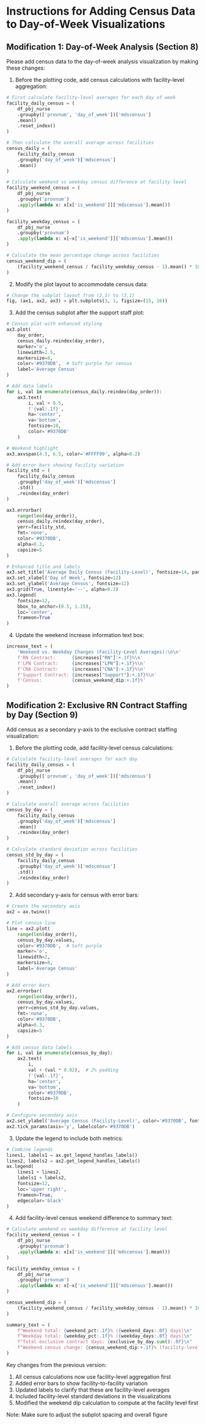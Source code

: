 # Instructions for Adding Census Data to Day-of-Week Visualizations

## Modification 1: Day-of-Week Analysis (Section 8)

Please add census data to the day-of-week analysis visualization by making these changes:

1. Before the plotting code, add census calculations with facility-level aggregation:
```python
# First calculate facility-level averages for each day of week
facility_daily_census = (
    df_pbj_nurse
    .groupby(['provnum', 'day_of_week'])['mdscensus']
    .mean()
    .reset_index()
)

# Then calculate the overall average across facilities
census_daily = (
    facility_daily_census
    .groupby('day_of_week')['mdscensus']
    .mean()
)

# Calculate weekend vs weekday census difference at facility level
facility_weekend_census = (
    df_pbj_nurse
    .groupby('provnum')
    .apply(lambda x: x[x['is_weekend']]['mdscensus'].mean())
)

facility_weekday_census = (
    df_pbj_nurse
    .groupby('provnum')
    .apply(lambda x: x[~x['is_weekend']]['mdscensus'].mean())
)

# Calculate the mean percentage change across facilities
census_weekend_dip = (
    (facility_weekend_census / facility_weekday_census - 1).mean() * 100
)
```

2. Modify the plot layout to accommodate census data:
```python
# Change the subplot layout from (2,1) to (3,1)
fig, (ax1, ax2, ax3) = plt.subplots(3, 1, figsize=(15, 16))
```

3. Add the census subplot after the support staff plot:
```python
# Census plot with enhanced styling
ax3.plot(
    day_order,
    census_daily.reindex(day_order),
    marker='o',
    linewidth=2.5,
    markersize=8,
    color='#9370DB',  # Soft purple for census
    label='Average Census'
)

# Add data labels
for i, val in enumerate(census_daily.reindex(day_order)):
    ax3.text(
        i, val + 0.5,
        f'{val:.1f}',
        ha='center',
        va='bottom',
        fontsize=10,
        color='#9370DB'
    )

# Weekend highlight
ax3.axvspan(4.5, 6.5, color='#FFFF99', alpha=0.2)

# Add error bars showing facility variation
facility_std = (
    facility_daily_census
    .groupby('day_of_week')['mdscensus']
    .std()
    .reindex(day_order)
)

ax3.errorbar(
    range(len(day_order)),
    census_daily.reindex(day_order),
    yerr=facility_std,
    fmt='none',
    color='#9370DB',
    alpha=0.3,
    capsize=5
)

# Enhanced title and labels
ax3.set_title('Average Daily Census (Facility-Level)', fontsize=14, pad=20, fontweight='bold')
ax3.set_xlabel('Day of Week', fontsize=12)
ax3.set_ylabel('Average Census', fontsize=12)
ax3.grid(True, linestyle='--', alpha=0.3)
ax3.legend(
    fontsize=12,
    bbox_to_anchor=(0.5, 1.15),
    loc='center',
    frameon=True
)
```

4. Update the weekend increase information text box:
```python
increase_text = (
    'Weekend vs. Weekday Changes (Facility-Level Averages):\n\n'
    f'RN Contract:      {increases["RN"]:+.1f}%\n'
    f'LPN Contract:     {increases["LPN"]:+.1f}%\n'
    f'CNA Contract:     {increases["CNA"]:+.1f}%\n'
    f'Support Contract: {increases["Support"]:+.1f}%\n'
    f'Census:           {census_weekend_dip:+.1f}%'
)
```

## Modification 2: Exclusive RN Contract Staffing by Day (Section 9)

Add census as a secondary y-axis to the exclusive contract staffing visualization:

1. Before the plotting code, add facility-level census calculations:
```python
# Calculate facility-level averages for each day
facility_daily_census = (
    df_pbj_nurse
    .groupby(['provnum', 'day_of_week'])['mdscensus']
    .mean()
    .reset_index()
)

# Calculate overall average across facilities
census_by_day = (
    facility_daily_census
    .groupby('day_of_week')['mdscensus']
    .mean()
    .reindex(day_order)
)

# Calculate standard deviation across facilities
census_std_by_day = (
    facility_daily_census
    .groupby('day_of_week')['mdscensus']
    .std()
    .reindex(day_order)
)
```

2. Add secondary y-axis for census with error bars:
```python
# Create the secondary axis
ax2 = ax.twinx()

# Plot census line
line = ax2.plot(
    range(len(day_order)),
    census_by_day.values,
    color='#9370DB',  # Soft purple
    marker='o',
    linewidth=2,
    markersize=8,
    label='Average Census'
)

# Add error bars
ax2.errorbar(
    range(len(day_order)),
    census_by_day.values,
    yerr=census_std_by_day.values,
    fmt='none',
    color='#9370DB',
    alpha=0.3,
    capsize=5
)

# Add census data labels
for i, val in enumerate(census_by_day):
    ax2.text(
        i,
        val + (val * 0.02),  # 2% padding
        f'{val:.1f}',
        ha='center',
        va='bottom',
        color='#9370DB',
        fontsize=10
    )

# Configure secondary axis
ax2.set_ylabel('Average Census (Facility-Level)', color='#9370DB', fontsize=12)
ax2.tick_params(axis='y', labelcolor='#9370DB')
```

3. Update the legend to include both metrics:
```python
# Combine legends
lines1, labels1 = ax.get_legend_handles_labels()
lines2, labels2 = ax2.get_legend_handles_labels()
ax.legend(
    lines1 + lines2,
    labels1 + labels2,
    fontsize=12,
    loc='upper right',
    frameon=True,
    edgecolor='black'
)
```

4. Add facility-level census weekend difference to summary text:
```python
# Calculate weekend vs weekday difference at facility level
facility_weekend_census = (
    df_pbj_nurse
    .groupby('provnum')
    .apply(lambda x: x[x['is_weekend']]['mdscensus'].mean())
)

facility_weekday_census = (
    df_pbj_nurse
    .groupby('provnum')
    .apply(lambda x: x[~x['is_weekend']]['mdscensus'].mean())
)

census_weekend_dip = (
    (facility_weekend_census / facility_weekday_census - 1).mean() * 100
)

summary_text = (
    f"Weekend total: {weekend_pct:.1f}% ({weekend_days:.0f} days)\n"
    f"Weekday total: {weekday_pct:.1f}% ({weekday_days:.0f} days)\n"
    f"Total exclusive contract days: {exclusive_by_day.sum():.0f}\n"
    f"Weekend census change: {census_weekend_dip:+.1f}% (facility-level avg)"
)
```

Key changes from the previous version:
1. All census calculations now use facility-level aggregation first
2. Added error bars to show facility-to-facility variation
3. Updated labels to clarify that these are facility-level averages
4. Included facility-level standard deviations in the visualizations
5. Modified the weekend dip calculation to compute at the facility level first

Note: Make sure to adjust the subplot spacing and overall figure